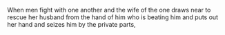 When men fight with one another and the wife of the one draws near to rescue her husband from the hand of him who is beating him and puts out her hand and seizes him by the private parts,
